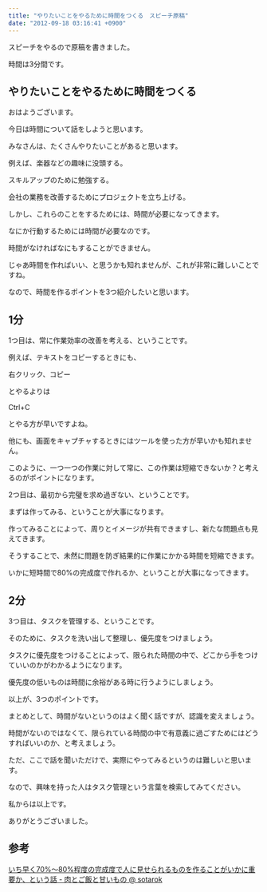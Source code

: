 ```yaml
---
title: "やりたいことをやるために時間をつくる　スピーチ原稿"
date: "2012-09-18 03:16:41 +0900"
---
```


スピーチをやるので原稿を書きました。 

時間は3分間です。 

## やりたいことをやるために時間をつくる

おはようございます。 

今日は時間について話をしようと思います。 

みなさんは、たくさんやりたいことがあると思います。

例えば、楽器などの趣味に没頭する。 

スキルアップのために勉強する。 

会社の業務を改善するためにプロジェクトを立ち上げる。 

しかし、これらのことをするためには、時間が必要になってきます。

なにか行動するためには時間が必要なのです。 

時間がなければなにもすることができません。 

じゃあ時間を作ればいい、と思うかも知れませんが、これが非常に難しいことですね。

なので、時間を作るポイントを3つ紹介したいと思います。 

## 1分

1つ目は、常に作業効率の改善を考える、ということです。

例えば、テキストをコピーするときにも、 

右クリック、コピー 

とやるよりは 

Ctrl+C 

とやる方が早いですよね。 

他にも、画面をキャプチャするときにはツールを使った方が早いかも知れません。 

このように、一つ一つの作業に対して常に、この作業は短縮できないか？と考えるのがポイントになります。 

2つ目は、最初から完璧を求め過ぎない、ということです。

まずは作ってみる、ということが大事になります。 

作ってみることによって、周りとイメージが共有できますし、新たな問題点も見えてきます。 

そうすることで、未然に問題を防ぎ結果的に作業にかかる時間を短縮できます。 

いかに短時間で80%の完成度で作れるか、ということが大事になってきます。 

## 2分

3つ目は、タスクを管理する、ということです。

そのために、タスクを洗い出して整理し、優先度をつけましょう。 

タスクに優先度をつけることによって、限られた時間の中で、どこから手をつけていいのかがわかるようになります。 

優先度の低いものは時間に余裕がある時に行うようにしましょう。 

以上が、3つのポイントです。

まとめとして、時間がないというのはよく聞く話ですが、認識を変えましょう。 

時間がないのではなくて、限られている時間の中で有意義に過ごすためにはどうすればいいのか、と考えましょう。 

ただ、ここで話を聞いただけで、実際にやってみるというのは難しいと思います。

なので、興味を持った人はタスク管理という言葉を検索してみてください。 

私からは以上です。

ありがとうございました。 

## 参考

[いち早く70%～80%程度の完成度で人に見せられるものを作ることがいかに重要か、という話 - 肉とご飯と甘いもの @ sotarok](http://d.hatena.ne.jp/sotarok/20120105/1325698126)
